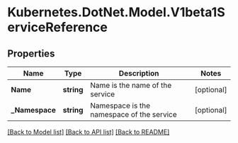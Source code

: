 # Kubernetes.DotNet.Model.V1beta1ServiceReference
## Properties

Name | Type | Description | Notes
------------ | ------------- | ------------- | -------------
**Name** | **string** | Name is the name of the service | [optional] 
**_Namespace** | **string** | Namespace is the namespace of the service | [optional] 

[[Back to Model list]](../README.md#documentation-for-models) [[Back to API list]](../README.md#documentation-for-api-endpoints) [[Back to README]](../README.md)

